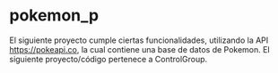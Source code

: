 # pokemon_p
El siguiente proyecto cumple ciertas funcionalidades, utilizando la API https://pokeapi.co, la cual contiene una base de datos de Pokemon. El siguiente proyecto/código pertenece a ControlGroup.
